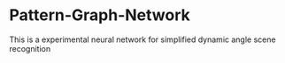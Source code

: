 # Pattern-Graph-Network
This is a experimental neural network for simplified dynamic angle scene recognition
